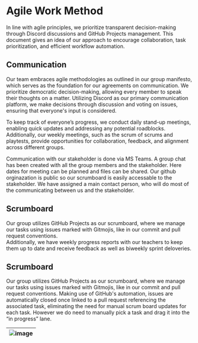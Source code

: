 # Agile Work Method
In line with agile principles, we prioritize transparent decision-making through Discord discussions and GitHub Projects management. This document gives an idea of our approach to encourage collaboration, 
task prioritization, and efficient workflow automation.

## Communication
Our team embraces agile methodologies as outlined in our group manifesto, which serves as the foundation for our agreements on communication. We prioritize democratic decision-making, allowing every member 
to speak their thoughts on a matter. Utilizing Discord as our primary communication platform, we make decisions through discussion and voting on issues, ensuring that everyone's input is considered.

To keep track of everyone’s progress, we conduct daily stand-up meetings, enabling quick updates and addressing any potential roadblocks. Additionally, our weekly meetings, such as the scrum of scrums and 
playtests, provide opportunities for collaboration, feedback, and alignment across different groups.

Communication with our stakeholder is done via MS Teams. A group chat has been created with all the group members and the stakeholder. Here dates for meeting can be planned and files can be shared. 
Our github orginazation is public so our scrumboard is easily accessable to the stakeholder. We have assigned a main contact person, who will do most of the communicating between us and the stakeholder.

## Scrumboard
Our group utilizes GitHub Projects as our scrumboard, where we manage our tasks using issues marked with Gitmojis, like in our commit and pull request conventions.  
Additionally, we have weekly progress reports with our teachers to keep them up to date and receive feedback as well as biweekly sprint deloveries.

## Scrumboard
Our group utilizes GitHub Projects as our scrumboard, where we manage our tasks using issues marked with Gitmojis, like in our commit and pull request conventions. Making use of GitHub's automation, issues are automatically closed once linked to a pull request referencing the associated task, eliminating the need for manual scrum board updates for each task. However we do need to manually pick a task and drag it into the “in progress” lane.

|![image](https://github.com/user-attachments/assets/a0f42aa0-efad-4cfb-8cea-6083bec356c3)|
|:-:|

